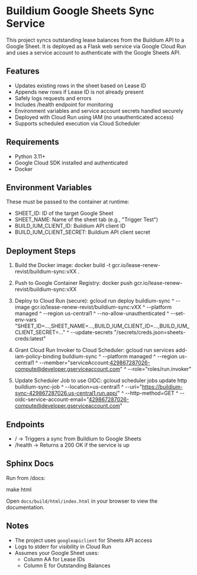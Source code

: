 Buildium Google Sheets Sync Service
===================================

This project syncs outstanding lease balances from the Buildium API to a Google Sheet.
It is deployed as a Flask web service via Google Cloud Run and uses a service account
to authenticate with the Google Sheets API.

Features
--------
- Updates existing rows in the sheet based on Lease ID
- Appends new rows if Lease ID is not already present
- Safely logs requests and errors
- Includes /health endpoint for monitoring
- Environment variables and service account secrets handled securely
- Deployed with Cloud Run using IAM (no unauthenticated access)
- Supports scheduled execution via Cloud Scheduler

Requirements
------------
- Python 3.11+
- Google Cloud SDK installed and authenticated
- Docker

Environment Variables
---------------------
These must be passed to the container at runtime:

- SHEET_ID: ID of the target Google Sheet
- SHEET_NAME: Name of the sheet tab (e.g., "Trigger Test")
- BUILD_IUM_CLIENT_ID: Buildium API client ID
- BUILD_IUM_CLIENT_SECRET: Buildium API client secret

Deployment Steps
----------------
1. Build the Docker image:
   docker build -t gcr.io/lease-renew-revist/buildium-sync:vXX .

2. Push to Google Container Registry:
   docker push gcr.io/lease-renew-revist/buildium-sync:vXX

3. Deploy to Cloud Run (secure):
   gcloud run deploy buildium-sync ^
     --image gcr.io/lease-renew-revist/buildium-sync:vXX ^
     --platform managed ^
     --region us-central1 ^
     --no-allow-unauthenticated ^
     --set-env-vars "SHEET_ID=...,SHEET_NAME=...,BUILD_IUM_CLIENT_ID=...,BUILD_IUM_CLIENT_SECRET=..." ^
     --update-secrets "/secrets/creds.json=sheets-creds:latest"

4. Grant Cloud Run Invoker to Cloud Scheduler:
   gcloud run services add-iam-policy-binding buildium-sync ^
     --platform managed ^
     --region us-central1 ^
     --member="serviceAccount:429867287026-compute@developer.gserviceaccount.com" ^
     --role="roles/run.invoker"

5. Update Scheduler Job to use OIDC:
   gcloud scheduler jobs update http buildium-sync-job ^
     --location=us-central1 ^
     --uri="https://buildium-sync-429867287026.us-central1.run.app/" ^
     --http-method=GET ^
     --oidc-service-account-email="429867287026-compute@developer.gserviceaccount.com"

Endpoints
---------
- /          → Triggers a sync from Buildium to Google Sheets
- /health    → Returns a 200 OK if the service is up

Sphinx Docs
-----------
Run from /docs:

   make html

Open `docs/build/html/index.html` in your browser to view the documentation.

Notes
-----
- The project uses `googleapiclient` for Sheets API access
- Logs to stderr for visibility in Cloud Run
- Assumes your Google Sheet uses:
    - Column AA for Lease IDs
    - Column E for Outstanding Balances
